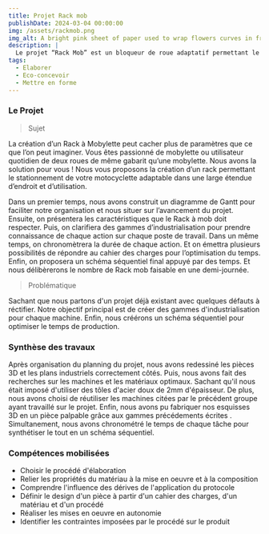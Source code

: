 ```yaml
---
title: Projet Rack mob
publishDate: 2024-03-04 00:00:00
img: /assets/rackmob.png
img_alt: A bright pink sheet of paper used to wrap flowers curves in front of rich blue background
description: |
  Le projet “Rack Mob” est un bloqueur de roue adaptatif permettant le stationnement sécurisé. Ce dispositif peut s’adapter à un champ étendu de véhicule deux roues comme des vélos, mobylettes ou petites motos.
tags:
  - Elaborer
  - Eco-concevoir
  - Mettre en forme
---
```


### Le Projet

> Sujet

La création d’un Rack à Mobylette peut cacher plus de paramètres que ce que l’on peut imaginer. Vous êtes passionné de mobylette ou utilisateur quotidien de deux roues de même gabarit qu’une mobylette. Nous avons la solution pour vous ! Nous vous proposons la création d’un rack permettant le stationnement de votre motocyclette adaptable dans une large étendue d’endroit et d’utilisation.

Dans un premier temps, nous avons construit un diagramme de Gantt pour faciliter notre organisation et nous situer sur l’avancement du projet. Ensuite, on présentera les caractéristiques que le Rack à mob doit respecter. Puis, on clarifiera des gammes d’industrialisation pour prendre connaissance de chaque action sur chaque poste de travail. Dans un même temps, on chronomètrera la durée de chaque action. Et on émettra plusieurs possibilités de répondre au cahier des charges pour l’optimisation du temps. Enfin, on proposera un schéma séquentiel final appuyé par des temps. Et nous délibèrerons le nombre de Rack mob faisable en une demi-journée. 

> Problématique

Sachant que nous partons d'un projet déjà existant avec quelques défauts à réctifier. Notre objectif principal est de créer des gammes d'industrialisation pour chaque machine. Enfin, nous créérons un schéma séquentiel pour optimiser le temps de production.

### Synthèse des travaux

Après organisation du planning du projet, nous avons redessiné les pièces 3D et les plans industriels correctement côtés. Puis, nous avons fait des recherches sur les machines et les matériaux optimaux. Sachant qu'il nous était imposé d'utiliser des tôles d'acier doux de 2mm d'épaisseur. De plus, nous avons choisi de réutiliser les machines citées par le précédent groupe ayant travaillé sur le projet. Enfin, nous avons pu fabriquer nos esquisses 3D en un pièce palpable grâce aux gammes précédements écrites . Simultanement, nous avons chronométré le temps de chaque tâche pour synthétiser le tout en un schéma séquentiel.

### Compétences mobilisées

- Choisir le procédé d'élaboration
- Relier les propriétés du matériau à la mise en oeuvre et à la composition
- Comprendre l'influence des dérives de l'application du protocole
- Définir le design d'un pièce à partir d'un cahier des charges, d'un matériau et d'un procédé
- Réaliser les mises en oeuvre en autonomie
- Identifier les contraintes imposées par le procédé sur le produit

